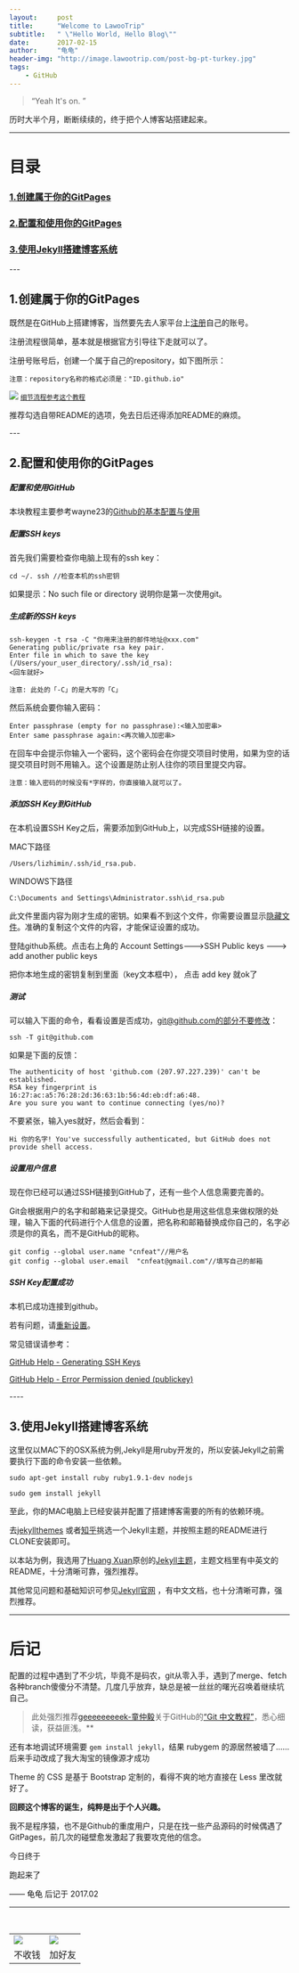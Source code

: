 ```yaml
---
layout:     post
title:      "Welcome to LawooTrip"
subtitle:   " \"Hello World, Hello Blog\""
date:       2017-02-15
author:     "龟龟"
header-img: "http://image.lawootrip.com/post-bg-pt-turkey.jpg"
tags:
    - GitHub
---
```


> “Yeah It's on. ”



历时大半个月，断断续续的，终于把个人博客站搭建起来。


----

# 目录

### [1.创建属于你的GitPages](#1)


### [2.配置和使用你的GitPages](#2)


### [3.使用Jekyll搭建博客系统](#3)

<p id = "1"></p>
---

## 1.创建属于你的GitPages

既然是在GitHub上搭建博客，当然要先去人家平台上[注册](https://github.com)自己的账号。

注册流程很简单，基本就是根据官方引导往下走就可以了。

注册号账号后，创建一个属于自己的repository，如下图所示：

`注意：repository名称的格式必须是："ID.github.io"`

![](http://image.lawootrip.com/2017-02-15-01)
<small class="img-hint">[细节流程参考这个教程](http://www.jianshu.com/p/0ea178531ac8)</small>

推荐勾选自带README的选项，免去日后还得添加README的麻烦。

<p id = "2"></p>
---

## 2.配置和使用你的GitPages

##### 配置和使用GitHub

本块教程主要参考wayne23的[Github的基本配置与使用](http://www.cnblogs.com/wayne23/p/4313630.html)

##### 配置SSH keys
首先我们需要检查你电脑上现有的ssh key：

    cd ~/. ssh //检查本机的ssh密钥

如果提示：No such file or directory 说明你是第一次使用git。

##### 生成新的SSH keys
    ssh-keygen -t rsa -C "你用来注册的邮件地址@xxx.com"
    Generating public/private rsa key pair.
    Enter file in which to save the key (/Users/your_user_directory/.ssh/id_rsa):
    <回车就好>

`注意: 此处的「-C」的是大写的「C」`

然后系统会要你输入密码：

    Enter passphrase (empty for no passphrase):<输入加密串>
    Enter same passphrase again:<再次输入加密串>

在回车中会提示你输入一个密码，这个密码会在你提交项目时使用，如果为空的话提交项目时则不用输入。这个设置是防止别人往你的项目里提交内容。

`注意：输入密码的时候没有*字样的，你直接输入就可以了。`

##### 添加SSH Key到GitHub
在本机设置SSH Key之后，需要添加到GitHub上，以完成SSH链接的设置。

MAC下路径

    /Users/lizhimin/.ssh/id_rsa.pub.

WINDOWS下路径

    C:\Documents and Settings\Administrator.ssh\id_rsa.pub

此文件里面内容为刚才生成的密钥。如果看不到这个文件，你需要设置显示[隐藏文件](http://jingyan.baidu.com/article/d2b1d1027c6dc65c7e37d435.html)。准确的复制这个文件的内容，才能保证设置的成功。

登陆github系统。点击右上角的 Account Settings--->SSH Public keys ---> add another public keys

把你本地生成的密钥复制到里面（key文本框中）， 点击 add key 就ok了

##### 测试
可以输入下面的命令，看看设置是否成功，git@github.com的部分不要修改：

    ssh -T git@github.com

如果是下面的反馈：

    The authenticity of host 'github.com (207.97.227.239)' can't be established.
    RSA key fingerprint is 16:27:ac:a5:76:28:2d:36:63:1b:56:4d:eb:df:a6:48.
    Are you sure you want to continue connecting (yes/no)?

不要紧张，输入yes就好，然后会看到：

    Hi 你的名字! You've successfully authenticated, but GitHub does not provide shell access.

##### 设置用户信息
现在你已经可以通过SSH链接到GitHub了，还有一些个人信息需要完善的。

Git会根据用户的名字和邮箱来记录提交。GitHub也是用这些信息来做权限的处理，输入下面的代码进行个人信息的设置，把名称和邮箱替换成你自己的，名字必须是你的真名，而不是GitHub的昵称。
    
    git config --global user.name "cnfeat"//用户名
    git config --global user.email  "cnfeat@gmail.com"//填写自己的邮箱

##### SSH Key配置成功
本机已成功连接到github。

若有问题，请[重新设置](#0)。

常见错误请参考：

[GitHub Help - Generating SSH Keys](https://help.github.com/articles/connecting-to-github-with-ssh/)

[GitHub Help - Error Permission denied (publickey)](https://help.github.com/articles/error-permission-denied-publickey/)

<p id = "3"></p>
----

## 3.使用Jekyll搭建博客系统

这里仅以MAC下的OSX系统为例,Jekyll是用ruby开发的，所以安装Jekyll之前需要执行下面的命令安装一些依赖。

    sudo apt-get install ruby ruby1.9.1-dev nodejs

    sudo gem install jekyll

至此，你的MAC电脑上已经安装并配置了搭建博客需要的所有的依赖环境。

去[jekyllthemes](http://jekyllthemes.org) 或者[知乎](https://www.zhihu.com/question/20223939)挑选一个Jekyll主题，并按照主题的README进行CLONE安装即可。

以本站为例，我选用了[Huang Xuan](https://github.com/Huxpro)原创的[Jekyll主题](https://github.com/Huxpro/huxpro.github.io)，主题文档里有中英文的README，十分清晰可靠，强烈推荐。

其他常见问题和基础知识可参见[Jekyll官网](http://jekyll.com.cn) ，有中文文档，也十分清晰可靠，强烈推荐。



----
# 后记

配置的过程中遇到了不少坑，毕竟不是码农，git从零入手，遇到了merge、fetch各种branch傻傻分不清楚。几度几乎放弃，缺总是被一丝丝的曙光召唤着继续坑自己。

>此处强烈推荐[geeeeeeeeek-童仲毅](https://github.com/geeeeeeeeek)关于GitHub的[“Git 中文教程”](https://github.com/geeeeeeeeek/git-recipes/wiki)，悉心细读，获益匪浅。**

还有本地调试环境需要 `gem install jekyll`，结果 rubygem 的源居然被墙了……后来手动改成了我大淘宝的镜像源才成功

Theme 的 CSS 是基于 Bootstrap 定制的，看得不爽的地方直接在 Less 里改就好了。

**回顾这个博客的诞生，纯粹是出于个人兴趣。**

我不是程序猿，也不是Github的重度用户，只是在找一些产品源码的时候偶遇了GitPages，前几次的碰壁愈发激起了我要攻克他的信念。

今日终于

跑起来了

—— 龟龟 后记于 2017.02

----
<br />
<table border="0">
    <tr border="0">
        <td>
            <img src="http://image.lawootrip.com/0%20%2837%29.gif">
        </td>
        <td>
            <img src="http://image.lawootrip.com/1490924677.png">
        </td>
    </tr>
    <tr>
        <td style="text-align:center">
            <span>不收钱</span>
        </td>
        <td style="text-align:center">
            <span>加好友</span>
        </td>
    </tr>
</table>